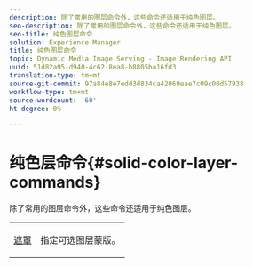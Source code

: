 ```yaml
---
description: 除了常用的图层命令外，这些命令还适用于纯色图层。
seo-description: 除了常用的图层命令外，这些命令还适用于纯色图层。
seo-title: 纯色图层命令
solution: Experience Manager
title: 纯色图层命令
topic: Dynamic Media Image Serving - Image Rendering API
uuid: 51d82a95-d940-4c62-8ea8-b8805ba16fd3
translation-type: tm+mt
source-git-commit: 97a84e8e7edd3d834ca42069eae7c09c00d57938
workflow-type: tm+mt
source-wordcount: '60'
ht-degree: 0%

---
```



# 纯色层命令{#solid-color-layer-commands}

除了常用的图层命令外，这些命令还适用于纯色图层。

<table id="simpletable_4E563E4C797E45F390340258170BDCE4"> 
 <tr class="strow"> 
  <td class="stentry"> <p><a href="../../../../../../is-api/http-ref/image-serving-api-ref/c-http-protocol-reference/c-command-reference/r-mask.md#reference-922254e027404fb890b850e2723ee06e" type="reference" format="dita" scope="local"> 遮罩</a> </p> </td> 
  <td class="stentry"> <p>指定可选图层蒙版。 </p></td> 
 </tr> 
</table>

